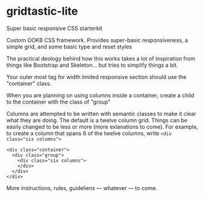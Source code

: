 # gridtastic-lite
Super basic responsive CSS starterkit

Custom OOKB CSS framework. Provides super-basic responsiveness, a simple grid, and some basic type and reset styles

The practical deology behind how this works takes a lot of inspiration from things like Bootstrap and Skeleton... but tries to simplify things a bit.

Your outer most tag for width limited responsive section should use the "container" class.

When you are planning on using columns inside a container, create a child to the container with the class of "group"

Columns are attempted to be written with semantic classes to make it clear what they are doing. The default is a twelve column grid. Things can be easily changed to be less or more (more exlanations to come). For example, to create a column that spans 6 of the twelve columns, write ```<div class="six columns">```

```
<div class="container">
  <div class="group">
    <div class="six columns">
    </div>
  </div>
</div>
```

More instructions, rules, guideliens — whatever — to come.
